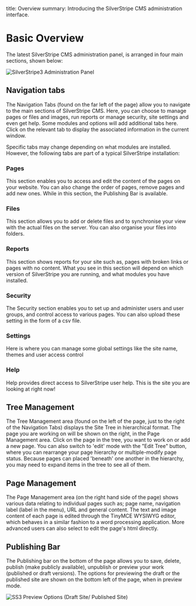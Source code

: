 title: Overview
summary: Introducing the SilverStripe CMS administration interface.


# Basic Overview

The latest SilverStripe CMS administration panel, is arranged in four main sections, shown below:

![SilverStripe3 Administration Panel](/_images/Basic-Overview_2.jpg)

## Navigation tabs

The Navigation Tabs (found on the far left of the page) allow you to navigate to the main sections of SilverStripe CMS. Here, you can choose to manage pages or files and images, run reports or manage security, site settings and even get help.  Some modules and options will add additional tabs here. Click on the relevant tab to display the associated information in the current window.

Specific tabs may change depending on what modules are installed. However, the following tabs are part of a typical SilverStripe installation:

### Pages

This section enables you to access and edit the content of the pages on your website.  You can also change the order of pages, remove pages and add new ones.  While in this section, the Publishing Bar is available.

### Files 

This section allows you to add or delete files and to synchronise your view with the actual files on the server.  You can also organise your files into folders.

### Reports

This section shows reports for your site such as, pages with broken links or pages with no content. What you see in this section will depend on which version of SilverStripe you are running, and what modules you have installed.

### Security

The Security section enables you to set up and administer users and user groups, and control access to various pages.  You can also upload these setting in the form of a csv file.

### Settings

Here is where you can manage some global settings like the site name, themes and user access control

### Help

Help provides direct access to SilverStripe user help. This is the site you are looking at right now!

## Tree Management

The Tree Management area (found on the left of the page, just to the right of the Navigation Tabs) displays the Site Tree in hierarchical format. The page you are working on will be shown on the right, in the Page Management area.  Click on the page in the tree, you want to work on or add a new page.  You can also switch to 'edit' mode with the "Edit Tree" button, where you can rearrange your page hierarchy or multiple-modify page status.  Because pages can placed 'beneath' one another in the hierarchy, you may need to expand items in the tree to see all of them.

## Page Management

The Page Management area (on the right hand side of the page) shows various data relating to individual pages such as; page name, navigation label (label in the menu), URL and general content.  The text and image content of each page is edited through the TinyMCE WYSIWYG editor, which behaves in a similar fashion to a word processing application.  More advanced users can also select to edit the page's html directly.

## Publishing Bar

The Publishing bar on the bottom of the page allows you to save, delete, publish (make publicly available), unpublish or preview your work (published or draft versions).  The options for previewing the draft or the published site are shown on the bottom left of the page, when in preview mode.

![SS3 Preview Options (Draft Site/ Published Site)](/_images/preview-options.jpg)
